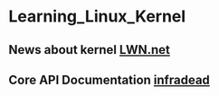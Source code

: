 # Learning_Linux_Kernel

## News about kernel [LWN.net](https://lwn.net/)
## Core API Documentation [infradead](http://www.infradead.org/~mchehab/kernel_docs/core-api/index.html)
